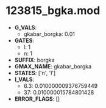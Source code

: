 # 123815_bgka.mod

- **G_VALS**:
  - gkabar_borgka: 0.01
- **GATES**:
  - l: 1
  - n: 1
- **SUFFIX**: borgka
- **GMAX_NAME**: gkabar_borgka
- **STATES**: ['n', 'l']
- **I_VALS**:
  - 6.3: 0.010000009376759449
  - 37: 0.010000015784801428
- **ERROR_FLAGS**: []
